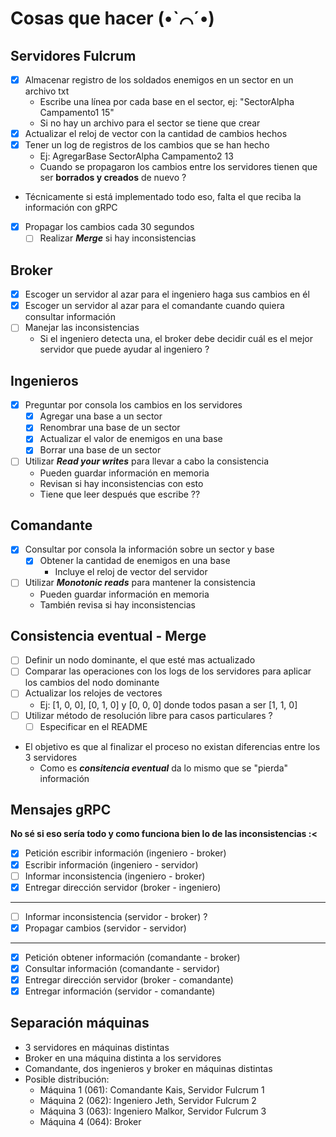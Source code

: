 # Cosas que hacer (•ˋ⌒ˊ•)

## Servidores Fulcrum
- [x] Almacenar registro de los soldados enemigos en un sector en un archivo txt
    - Escribe una línea por cada base en el sector, ej: "SectorAlpha Campamento1 15"
    - Si no hay un archivo para el sector se tiene que crear
- [x] Actualizar el reloj de vector con la cantidad de cambios hechos
- [x] Tener un log de registros de los cambios que se han hecho
    - Ej: AgregarBase SectorAlpha Campamento2 13
    - Cuando se propagaron los cambios entre los servidores tienen que ser **borrados y creados** de nuevo ?
- Técnicamente si está implementado todo eso, falta el que reciba la información con gRPC
- [x] Propagar los cambios cada 30 segundos
    - [ ] Realizar ***Merge*** si hay inconsistencias 

## Broker
- [x] Escoger un servidor al azar para el ingeniero haga sus cambios en él
- [x] Escoger un servidor al azar para el comandante cuando quiera consultar información
- [ ] Manejar las inconsistencias
    - Si el ingeniero detecta una, el broker debe decidir cuál es el mejor servidor que puede ayudar al ingeniero ?

## Ingenieros
- [x] Preguntar por consola los cambios en los servidores
    - [x] Agregar una base a un sector
    - [x] Renombrar una base de un sector
    - [x] Actualizar el valor de enemigos en una base
    - [x] Borrar una base de un sector
- [ ] Utilizar ***Read your writes*** para llevar a cabo la consistencia
    - Pueden guardar información en memoria
    - Revisan si hay inconsistencias con esto
    - Tiene que leer después que escribe ??

## Comandante
- [x] Consultar por consola la información sobre un sector y base
    - [x] Obtener la cantidad de enemigos en una base
        - Incluye el reloj de vector del servidor
- [ ] Utilizar ***Monotonic reads*** para mantener la consistencia
    - Pueden guardar información en memoria
    - También revisa si hay inconsistencias

## Consistencia eventual - Merge
- [ ] Definir un nodo dominante, el que esté mas actualizado
- [ ] Comparar las operaciones con los logs de los servidores para aplicar los cambios del nodo dominante
- [ ] Actualizar los relojes de vectores
    - Ej: [1, 0, 0], [0, 1, 0] y [0, 0, 0] donde todos pasan a ser [1, 1, 0]
- [ ] Utilizar método de resolución libre para casos particulares ?
    - [ ] Especificar en el README
- El objetivo es que al finalizar el proceso no existan diferencias entre los 3 servidores
    - Como es ***consitencia eventual*** da lo mismo que se "pierda" información

## Mensajes gRPC
**No sé si eso sería todo y como funciona bien lo de las inconsistencias :<**
- [x] Petición escribir información (ingeniero - broker)
- [x] Escribir información (ingeniero - servidor)
- [ ] Informar inconsistencia (ingeniero - broker)
- [x] Entregar dirección servidor (broker - ingeniero)
---
- [ ] Informar inconsistencia (servidor - broker) ?
- [x] Propagar cambios (servidor - servidor)
---
- [x] Petición obtener información (comandante - broker)
- [x] Consultar información (comandante - servidor)
- [x] Entregar dirección servidor (broker - comandante)
- [x] Entregar información (servidor - comandante)

## Separación máquinas
- 3 servidores en máquinas distintas
- Broker en una máquina distinta a los servidores
- Comandante, dos ingenieros y broker en máquinas distintas
- Posible distribución:
    - Máquina 1 (061): Comandante Kais, Servidor Fulcrum 1
    - Máquina 2 (062): Ingeniero Jeth, Servidor Fulcrum 2
    - Máquina 3 (063): Ingeniero Malkor, Servidor Fulcrum 3
    - Máquina 4 (064): Broker